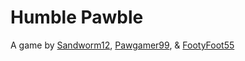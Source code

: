 # Humble Pawble
A game by [Sandworm12](github.com/sandworm12), [Pawgamer99](pawgamer99.neocities.org), & [FootyFoot55](wimplesteen.com)
